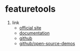 # featuretools

1. link
   * [official site](https://www.featuretools.com/)
   * [documentation](https://featuretools.alteryx.com/en/stable/)
   * [github](https://github.com/alteryx/featuretools)
   * [github/open-source-demos](https://github.com/alteryx/open_source_demos)
